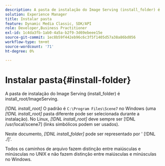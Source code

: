 ```yaml
---
description: A pasta de instalação do Image Serving (install_folder) é install_root/ImageServing.
solution: Experience Manager
title: Instalar pasta
feature: Dynamic Media Classic, SDK/API
role: Developer,Business Practitioner
exl-id: 1c4da3fb-1ab0-4a5a-b2f9-3d69ebeee15e
source-git-commit: 1ec8b59f442eb96c6c3f5f1405d57a38a86bd056
workflow-type: tm+mt
source-wordcount: '71'
ht-degree: 0%

---
```


# Instalar pasta{#install-folder}

A pasta de instalação do Image Serving (install_folder) é install_root/ImageServing.

*[!DNL install_root]* O padrão é  `C:\Program Files\Scene7` no Windows (uma  *[!DNL install_root]* pasta diferente pode ser selecionada durante a instalação). No Linux, *[!DNL install_root]* deve sempre ser [!DNL /usr/local/scene7] (links simbólicos podem ser usados).

Neste documento, *[!DNL install_folder]* pode ser representado por &#39; [!DNL ./]&#39;.

Todos os caminhos de arquivo fazem distinção entre maiúsculas e minúsculas no UNIX e não fazem distinção entre maiúsculas e minúsculas no Windows.
